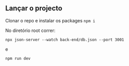 ## Lançar o projecto
Clonar o repo e instalar os packages ``npm i``

No diretório root correr:

```npx json-server --watch back-end/db.json --port 3001```

e

```npm run dev```
